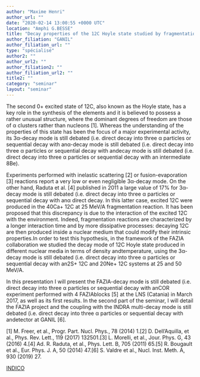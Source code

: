 ```yaml
---
author: "Maxime Henri"
author_url: ""
date: "2020-02-14 13:00:55 +0000 UTC"
location: "Amphi G.BESSE"
title: "Decay properties of the 12C Hoyle state studied by fragmentation with FAZIA"
author_filiation: "GANIL"
author_filiation_url: ""
type: "spécialisé"
author2: ""
author_url2: ""
author_filiation2: ""
author_filiation_url2: ""
title2: ""
category: "seminar" 
layout: "seminar"
---
```

The second 0+ excited state of 12C, also known as the Hoyle state, has a key role in the synthesis of the elements and it is believed to possess a rather unusual structure, where the dominant degrees of freedom are those of α clusters rather than nucleons [1]. Whereas the understanding of the properties of this state has been the focus of a major experimental activity, its 3α-decay mode is still debated (i.e. direct decay into three α particles or sequential decay with anα-decay mode is still debated (i.e. direct decay into three α particles or sequential decay with andecay mode is still debated (i.e. direct decay into three α particles or sequential decay with an intermediate 8Be).

Experiments performed with inelastic scattering [2] or fusion-evaporation [3] reactions report a very low or even negligible 3α-decay mode. On the other hand, Raduta et al. [4] published in 2011 a large value of 17% for 3α-decay mode is still debated (i.e. direct decay into three α particles or sequential decay with anα direct decay. In this latter case, excited 12C were produced in the 40Ca+ 12C at 25 MeV/A fragmentation reaction. It has been proposed that this discrepancy is due to the interaction of the excited 12C with the environment. Indeed, fragmentation reactions are characterized by a longer interaction time and by more dissipative processes: decaying 12C are then produced inside a nuclear medium that could modify their intrinsic properties.In order to test this hypothesis, in the framework of the FAZIA collaboration we studied the decay mode of 12C Hoyle state produced in different nuclear media in terms of density andtemperature, using the 3α-decay mode is still debated (i.e. direct decay into three α particles or sequential decay with an2S+ 12C and 20Ne+ 12C systems at 25 and 50 MeV/A.

In this presentation I will present the FAZIA-decay mode is still debated (i.e. direct decay into three α particles or sequential decay with anCOR experiment performed with 4 FAZIAblocks [5] at the LNS (Catania) in March 2017, as well as its first results. In the second part of the seminar, I will detail the FAZIA project and the coupling with the INDRA multi-decay mode is still debated (i.e. direct decay into three α particles or sequential decay with andetector at GANIL [6].

[1] M. Freer, et al., Progr. Part. Nucl. Phys., 78 (2014) 1.[2] D. Dell’Aquilla, et al., Phys. Rev. Lett., 119 (2017) 132501.[3] L. Morelli, et al., Jour. Phys. G, 43 (2016) 4.[4] Ad. R. Raduta, et al., Phys. Lett. B, 705 (2011) 65.[5] R. Bougault et al., Eur. Phys. J. A, 50 (2014) 47.[6] S. Valdre et al., Nucl. Inst. Meth. A, 930 (2019) 27.

[INDICO](https://indico.in2p3.fr/event/20551/)
